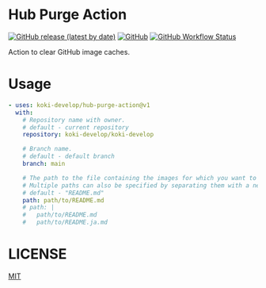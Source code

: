 # Hub Purge Action

[![GitHub release (latest by date)](https://img.shields.io/github/v/release/koki-develop/hub-purge-action)](https://github.com/koki-develop/hub-purge-action/releases/latest)
[![GitHub](https://img.shields.io/github/license/koki-develop/hub-purge-action)](./LICENSE)
[![GitHub Workflow Status](https://img.shields.io/github/actions/workflow/status/koki-develop/hub-purge-action/release.yml)](https://github.com/koki-develop/hub-purge-action/actions/workflows/release.yml)

Action to clear GitHub image caches.

# Usage

```yaml
- uses: koki-develop/hub-purge-action@v1
  with:
    # Repository name with owner.
    # default - current repository
    repository: koki-develop/koki-develop

    # Branch name.
    # default - default branch
    branch: main

    # The path to the file containing the images for which you want to clear the cache.
    # Multiple paths can also be specified by separating them with a newline.
    # default - "README.md"
    path: path/to/README.md
    # path: |
    #   path/to/README.md
    #   path/to/README.ja.md
```

# LICENSE

[MIT](./LICENSE)
